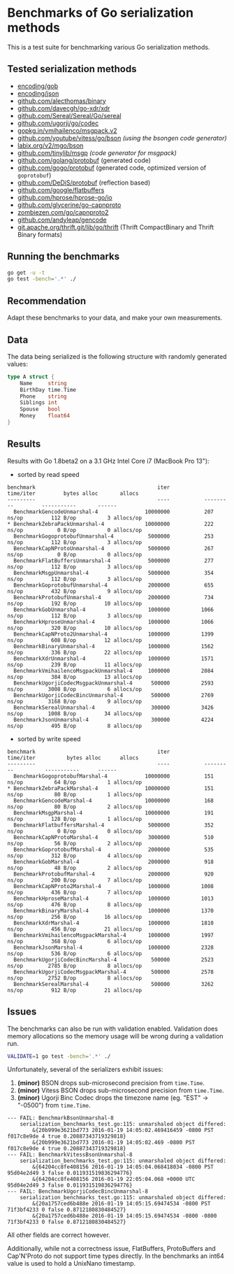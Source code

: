 # Benchmarks of Go serialization methods

This is a test suite for benchmarking various Go serialization methods.

## Tested serialization methods

- [encoding/gob](http://golang.org/pkg/encoding/gob/)
- [encoding/json](http://golang.org/pkg/encoding/json/)
- [github.com/alecthomas/binary](https://github.com/alecthomas/binary)
- [github.com/davecgh/go-xdr/xdr](https://github.com/davecgh/go-xdr)
- [github.com/Sereal/Sereal/Go/sereal](https://github.com/Sereal/Sereal)
- [github.com/ugorji/go/codec](https://github.com/ugorji/go/tree/master/codec)
- [gopkg.in/vmihailenco/msgpack.v2](https://github.com/vmihailenco/msgpack)
- [github.com/youtube/vitess/go/bson](https://github.com/youtube/vitess/tree/master/go/bson) *(using the bsongen code generator)*
- [labix.org/v2/mgo/bson](https://labix.org/v2/mgo/bson)
- [github.com/tinylib/msgp](https://github.com/tinylib/msgp) *(code generator for msgpack)*
- [github.com/golang/protobuf](https://github.com/golang/protobuf) (generated code)
- [github.com/gogo/protobuf](https://gogo.github.io/) (generated code, optimized version of `goprotobuf`)
- [github.com/DeDiS/protobuf](https://github.com/DeDiS/protobuf) (reflection based)
- [github.com/google/flatbuffers](https://github.com/google/flatbuffers)
- [github.com/hprose/hprose-go/io](https://github.com/hprose/hprose-go)
- [github.com/glycerine/go-capnproto](https://github.com/glycerine/go-capnproto)
- [zombiezen.com/go/capnproto2](https://godoc.org/zombiezen.com/go/capnproto2)
- [github.com/andyleap/gencode](https://github.com/andyleap/gencode)
- [git.apache.org/thrift.git/lib/go/thrift](https://thrift.apache.org/lib/go) (Thrift CompactBinary and Thrift Binary formats)

## Running the benchmarks

```bash
go get -u -t
go test -bench='.*' ./
```

## Recommendation

Adapt these benchmarks to your data, and make your own measurements.

## Data

The data being serialized is the following structure with randomly generated values:

```go
type A struct {
    Name     string
    BirthDay time.Time
    Phone    string
    Siblings int
    Spouse   bool
    Money    float64
}
```


## Results

Results with Go 1.8beta2 on a 3.1 GHz Intel Core i7 (MacBook Pro 13"):

* sorted by read speed

```
benchmark                                       iter           time/iter         bytes alloc       allocs
---------                                       ----           ---------         -----------       ------
  BenchmarkGencodeUnmarshal-4              	10000000	       207 ns/op	     112 B/op	       3 allocs/op
* BenchmarkZebraPackUnmarshal-4            	10000000	       222 ns/op	       0 B/op	       0 allocs/op
  BenchmarkGogoprotobufUnmarshal-4         	 5000000	       253 ns/op	     112 B/op	       3 allocs/op
  BenchmarkCapNProtoUnmarshal-4            	 5000000	       267 ns/op	       0 B/op	       0 allocs/op
  BenchmarkFlatBuffersUnmarshal-4          	 5000000	       277 ns/op	     112 B/op	       3 allocs/op
  BenchmarkMsgpUnmarshal-4                 	 5000000	       354 ns/op	     112 B/op	       3 allocs/op
  BenchmarkGoprotobufUnmarshal-4           	 2000000	       655 ns/op	     432 B/op	       9 allocs/op
  BenchmarkProtobufUnmarshal-4             	 2000000	       734 ns/op	     192 B/op	      10 allocs/op
  BenchmarkGobUnmarshal-4                  	 1000000	      1066 ns/op	     112 B/op	       3 allocs/op
  BenchmarkHproseUnmarshal-4               	 1000000	      1066 ns/op	     320 B/op	      10 allocs/op
  BenchmarkCapNProto2Unmarshal-4           	 1000000	      1399 ns/op	     608 B/op	      12 allocs/op
  BenchmarkBinaryUnmarshal-4               	 1000000	      1562 ns/op	     336 B/op	      22 allocs/op
  BenchmarkXdrUnmarshal-4                  	 1000000	      1571 ns/op	     239 B/op	      11 allocs/op
  BenchmarkVmihailencoMsgpackUnmarshal-4   	 1000000	      2084 ns/op	     384 B/op	      13 allocs/op
  BenchmarkUgorjiCodecMsgpackUnmarshal-4   	  500000	      2593 ns/op	    3008 B/op	       6 allocs/op
  BenchmarkUgorjiCodecBincUnmarshal-4      	  500000	      2769 ns/op	    3168 B/op	       9 allocs/op
  BenchmarkSerealUnmarshal-4               	  300000	      3426 ns/op	    1008 B/op	      34 allocs/op
  BenchmarkJsonUnmarshal-4                 	  300000	      4224 ns/op	     495 B/op	       8 allocs/op
```

* sorted by write speed


```
benchmark                                       iter           time/iter          bytes alloc      allocs
---------                                       ----           ---------          -----------      ------
  BenchmarkGogoprotobufMarshal-4           	10000000	       151 ns/op	      64 B/op	       1 allocs/op
* BenchmarkZebraPackMarshal-4              	10000000	       151 ns/op	      80 B/op	       1 allocs/op
  BenchmarkGencodeMarshal-4                	10000000	       168 ns/op	      80 B/op	       2 allocs/op
  BenchmarkMsgpMarshal-4                   	10000000	       191 ns/op	     128 B/op	       1 allocs/op
  BenchmarkFlatbuffersMarshal-4            	 5000000	       352 ns/op	       0 B/op	       0 allocs/op
  BenchmarkCapNProtoMarshal-4              	 3000000	       510 ns/op	      56 B/op	       2 allocs/op
  BenchmarkGoprotobufMarshal-4             	 2000000	       535 ns/op	     312 B/op	       4 allocs/op
  BenchmarkGobMarshal-4                    	 2000000	       918 ns/op	      48 B/op	       2 allocs/op
  BenchmarkProtobufMarshal-4               	 2000000	       920 ns/op	     200 B/op	       7 allocs/op
  BenchmarkCapNProto2Marshal-4             	 1000000	      1008 ns/op	     436 B/op	       7 allocs/op
  BenchmarkHproseMarshal-4                 	 1000000	      1013 ns/op	     476 B/op	       8 allocs/op
  BenchmarkBinaryMarshal-4                 	 1000000	      1370 ns/op	     256 B/op	      16 allocs/op
  BenchmarkXdrMarshal-4                    	 1000000	      1810 ns/op	     456 B/op	      21 allocs/op
  BenchmarkVmihailencoMsgpackMarshal-4     	 1000000	      1997 ns/op	     368 B/op	       6 allocs/op
  BenchmarkJsonMarshal-4                   	 1000000	      2328 ns/op	     536 B/op	       6 allocs/op
  BenchmarkUgorjiCodecBincMarshal-4        	  500000	      2523 ns/op	    2785 B/op	       8 allocs/op
  BenchmarkUgorjiCodecMsgpackMarshal-4     	  500000	      2578 ns/op	    2752 B/op	       8 allocs/op
  BenchmarkSerealMarshal-4                 	  500000	      3262 ns/op	     912 B/op	      21 allocs/op
```

## Issues


The benchmarks can also be run with validation enabled. Validation does memory allocations so the memory usage will be wrong during a validation run.

```bash
VALIDATE=1 go test -bench='.*' ./
```

Unfortunately, several of the serializers exhibit issues:

1. **(minor)** BSON drops sub-microsecond precision from `time.Time`.
2. **(minor)** Vitess BSON drops sub-microsecond precision from `time.Time`.
3. **(minor)** Ugorji Binc Codec drops the timezone name (eg. "EST" -> "-0500") from `time.Time`.

```
--- FAIL: BenchmarkBsonUnmarshal-8
    serialization_benchmarks_test.go:115: unmarshaled object differed:
        &{20b999e3621bd773 2016-01-19 14:05:02.469416459 -0800 PST f017c8e9de 4 true 0.20887343719329818}
        &{20b999e3621bd773 2016-01-19 14:05:02.469 -0800 PST f017c8e9de 4 true 0.20887343719329818}
--- FAIL: BenchmarkVitessBsonUnmarshal-8
    serialization_benchmarks_test.go:115: unmarshaled object differed:
        &{64204cc8fe408156 2016-01-19 14:05:04.068418034 -0800 PST 95d04e2d49 3 false 0.011931519836294776}
        &{64204cc8fe408156 2016-01-19 22:05:04.068 +0000 UTC 95d04e2d49 3 false 0.011931519836294776}
--- FAIL: BenchmarkUgorjiCodecBincUnmarshal-8
    serialization_benchmarks_test.go:115: unmarshaled object differed:
        &{20a1757ced6b488e 2016-01-19 14:05:15.69474534 -0800 PST 71f3bf4233 0 false 0.8712180830484527}
        &{20a1757ced6b488e 2016-01-19 14:05:15.69474534 -0800 -0800 71f3bf4233 0 false 0.8712180830484527}
```

All other fields are correct however.

Additionally, while not a correctness issue, FlatBuffers, ProtoBuffers and Cap'N'Proto do not
support time types directly. In the benchmarks an int64 value is used to hold a UnixNano timestamp.
